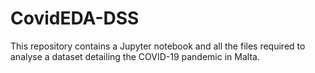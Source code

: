 # CovidEDA-DSS
This repository contains a Jupyter notebook and all the files required to analyse a dataset detailing the COVID-19 pandemic in Malta.  
